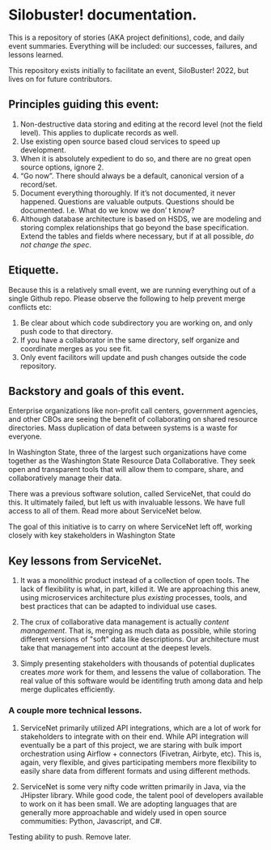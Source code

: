 # Silobuster! documentation.

This is a repository of stories (AKA project definitions), code, and daily event summaries. Everything will be included: our successes, failures, and lessons learned.

This repository exists initially to facilitate an event, SiloBuster! 2022, but lives on for future contributors.

## Principles guiding this event:

1. Non-destructive data storing and editing at the record level (not the field level). This applies to duplicate records as well.
2. Use existing open source based cloud services to speed up development.
3. When it is absolutely expedient to do so, and there are no great open source options, ignore 2.
4. “Go now”. There should always be a default, canonical version of a record/set.
5. Document everything thoroughly. If it’s not documented, it never happened.
Questions are valuable outputs. Questions should be documented. I.e. What do we know we don’ t know?
6. Although database architecture is based on HSDS, we are modeling and storing complex relationships that go beyond the base specification. Extend the tables and fields where necessary, but if at all possible, _do not change the spec_.

## Etiquette.
Because this is a relatively small event, we are running everything out of a single Github repo. Please observe the following to help prevent merge conflicts etc:

1. Be clear about which code subdirectory you are working on, and only push code to that directory.
2. If you have a collaborator in the same directory, self organize and coordinate merges as you see fit.
3. Only event facilitors will update and push changes outside the code repository.

## Backstory and goals of this event.

Enterprise organizations like non-profit call centers, government agencies, and other CBOs are seeing the benefit of collaborating on shared resource directories. Mass duplication of data between systems is a waste for everyone.

In Washington State, three of the largest such organizations have come together as the Washington State Resource Data Collaborative. They seek open and transparent tools that will allow them to compare, share, and collaboratively manage their data.

There was a previous software solution, called ServiceNet, that could do this. It ultimately failed, but left us with invaluable lessons. We have full access to all of them. Read more about ServiceNet below.

The goal of this initiative is to carry on where ServiceNet left off, working closely with key stakeholders in Washington State

## Key lessons from ServiceNet.

1. It was a monolithic product instead of a collection of open tools. The lack of flexibility is what, in part, killed it. We are approaching this anew, using microservices architecture plus _existing_ processes, tools, and best practices that can be adapted to individual use cases.

2. The crux of collaborative data management is actually _content management_. That is, merging as much data as possible, while storing different versions of "soft" data like descriptions. Our architecture must take that management into account at the deepest levels.

3. Simply presenting stakeholders with thousands of potential duplicates creates _more_ work for them, and lessens the value of collaboration. The real value of this software would be identifing truth among data and help merge duplicates efficiently.

### A couple more technical lessons.

1. ServiceNet primarily utilized API integrations, which are a lot of work for stakeholders to integrate with on their end. While API integration will eventually be a part of this project, we are staring with bulk import orchestration using Airflow + connectors (Fivetran, Airbyte, etc). This is, again, very flexible, and gives participating members more flexibility to easily share data from different formats and using different methods.

2. ServiceNet is some very nifty code written primarily in Java, via the JHipster library. While good code, the talent pool of developers available to work on it has been small. We are adopting languages that are generally more approachable and widely used in open source commumities: Python, Javascript, and C#.

Testing ability to push. Remove later.